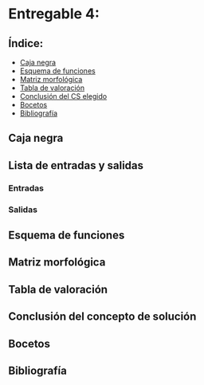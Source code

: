 # Entregable 4: 
## Índice:
- [Caja negra](https://github.com/micaelaacc/Proyecto_FunBio/blob/main/Entregables/E4.md#caja-negra)
- [Esquema de funciones](https://github.com/micaelaacc/Proyecto_FunBio/blob/main/Entregables/E4.md#esquema-de-funciones)
- [Matriz morfológica]()
- [Tabla de valoración]()
- [Conclusión del CS elegido]()
- [Bocetos]()
- [Bibliografía]()

## Caja negra

## Lista de entradas y salidas
### Entradas

### Salidas

## Esquema de funciones

## Matriz morfológica

## Tabla de valoración

## Conclusión del concepto de solución

## Bocetos

## Bibliografía

